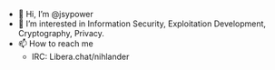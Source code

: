 - 👋 Hi, I’m @jsypower
- 👀 I’m interested in Information Security, Exploitation Development, Cryptography, Privacy.
- 📫 How to reach me
  - IRC: Libera.chat/nihlander
